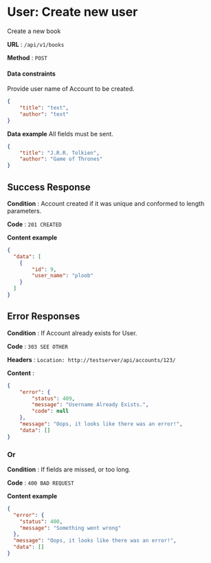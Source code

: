 # User: Create new user

Create a new book

**URL** : `/api/v1/books`

**Method** : `POST`

#### Data constraints

Provide user name of Account to be created.

```json
{
    "title": "text",
    "author": "text"
}
```

**Data example** All fields must be sent.

```json
{
    "title": "J.R.R. Tolkien",
    "author": "Game of Thrones"
}
```

## Success Response

**Condition** : Account created if it was unique and conformed to length parameters.

**Code** : `201 CREATED`

**Content example**

```json
{
  "data": [
    {
        "id": 9,
        "user_name": "ploob"
    }
  ]
}
```

## Error Responses

**Condition** : If Account already exists for User.

**Code** : `303 SEE OTHER`

**Headers** : `Location: http://testserver/api/accounts/123/`

**Content** :

```json
{
    "error": {
        "status": 409,
        "message": "Username Already Exists.",
        "code": null
    },
    "message": "Oops, it looks like there was an error!",
    "data": []
}
```

### Or

**Condition** : If fields are missed, or too long.

**Code** : `400 BAD REQUEST`

**Content example**

```json
{
  "error": {
    "status": 400,
    "message": "Something went wrong"
  },
  "message": "Oops, it looks like there was an error!",
  "data": []
}
```


